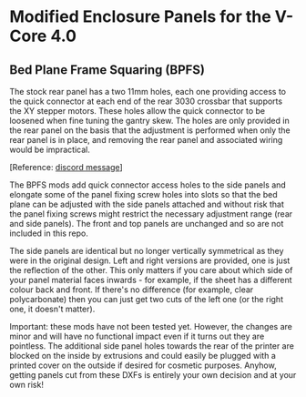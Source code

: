 # Modified Enclosure Panels for the V-Core 4.0

## Bed Plane Frame Squaring (BPFS)

The stock rear panel has a two 11mm holes, each one providing access to the quick connector at each end of the rear 3030 crossbar that supports the XY stepper motors. These holes allow the quick connector to be loosened when fine tuning the gantry skew. The holes are only provided in the rear panel on the basis that the adjustment is performed when only the rear panel is in place, and removing the rear panel and associated wiring would be impractical.

[Reference: [discord message](https://discord.com/channels/582187371529764864/1223286652949106748/1236725979351748648)]

The BPFS mods add quick connector access holes to the side panels and elongate some of the panel fixing screw holes into slots so that the bed plane can be adjusted with the side panels attached and without risk that the panel fixing screws might restrict the necessary adjustment range (rear and side panels). The front and top panels are unchanged and so are not included in this repo.

The side panels are identical but no longer vertically symmetrical as they were in the original design. Left and right versions are provided, one is just the reflection of the other. This only matters if you care about which side of your panel material faces inwards - for example, if the sheet has a different colour back and front. If there's no difference (for example, clear polycarbonate) then you can just get two cuts of the left one (or the right one, it doesn't matter).

Important: these mods have not been tested yet. However, the changes are minor and will have no functional impact even if it turns out they are pointless. The additional side panel holes towards the rear of the printer are blocked on the inside by extrusions and could easily be plugged with a printed cover on the outside if desired for cosmetic purposes. Anyhow, getting panels cut from these DXFs is entirely your own decision and at your own risk!